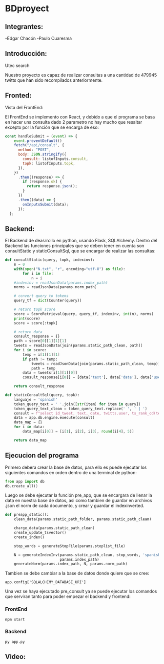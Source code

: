 # BDproyect

## Integrantes:
-Edgar Chacón 
-Paulo Cuaresma

## Introducción:
Utec search

Nuestro proyecto es capaz de realizar consultas a una cantidad de 479945 twitts que han sido recompilados anteriormente.

## Fronted:
Vista del FrontEnd:

El FrontEnd se implemento con React, y debido a que el programa se basa en hacer una consulta dado 2 parametro no hay mucho que resaltar excepto por la función que se encarga de eso:


``` javascript 
const handleSubmit = (event) => {
    event.preventDefault()
    fetch("/api/consult", {
      method: "POST",
      body: JSON.stringify({
        consult: listofInputs.consult,
        topk: listofInputs.topk,
      }),
    })
      .then((response) => {
        if (response.ok) {
          return response.json();
        }
      })
      .then((data) => {
        onInputsSubmit(data);
      });
  };

```


## Backend:
El Backend de deasrrollo en python, usando Flask, SQLAlchemy.
Dentro del Backend las funciones principales que se deben tener en cuenta son consultStatic y staticConsultSql, que se encargar de realizar las consultas:
``` python 
def consultStatic(query, topk, indexinv):
    n = 0
    with(open("N.txt", "r", encoding="utf-8") as file):
        for i in file:
            n = i
    #indexinv = readJsonData(params.index_path)
    norms = readJsonData(params.norm_path)

    # convert query to tokens
    query_tf = dict(Counter(query))

    # return topk score
    score = ScoreRetrieval(query, query_tf, indexinv, int(n), norms)
    print(score)
    score = score[:topk]

    # return data
    consult_response = {}
    path = score[0][1][1][1]
    tweets = readJsonData(join(params.static_path_clean, path))
    for i in score:
        temp = i[1][1][1]
        if path != temp:
            tweets = readJsonData(join(params.static_path_clean, temp))
            path = temp
        data = tweets[i[1][1][0]]
        consult_response[i[0]] = [data['text'], data['date'], data['user'], round(i[1][0], 5)]

    return consult_response
```
``` python 
def staticConsultSql(query, topk):
    languaje = 'spanish'
    token_query_text = ' '.join([str(item) for item in query])
    token_query_text_clean = token_query_text.replace(' ', ' | ')
    consult = f"select id_tweet, text, date, twitts.user, ts_rank_cd(text_ts, query_ts) as score from twitts, to_tsquery('{languaje}', '{token_query_text_clean}') query_ts where query_ts @@ text_ts order by score desc limit {topk};"
    data = app.db.engine.execute(consult)
    data_map = {}
    for i in data:
        data_map[i[0]] = [i[1], i[2], i[3], round(i[4], 5)]

    return data_map
```


## Ejecucion del programa
Primero debera crear la base de datos, para ello es puede ejecutar los siguientes comandos en orden dentro de una terminal de python:
```python 
from app import db
db.create_all()
```

Luego se debe ejecutar la función pre_app, que se encargara de llenar la data en nuestra base de datos, asi como tambien de guardar en archivos .json el norm de cada documento, y crear y guardar el indexinverted.



``` python 
def preapp_static():
    clean_data(params.static_path_folder, params.static_path_clean)

    charge_data(params.static_path_clean)
    create_update_tsvector()
    create_index()

    stop_words = generateStopFile(params.stoplist_file)

    N = generateIndexInv(params.static_path_clean, stop_words, 'spanish',
                         params.index_path)
    generateNorm(params.index_path, N, params.norm_path)
```

Tambien se debe cambiar a la base de datos donde quiere que se cree:
```
app.config['SQLALCHEMY_DATABASE_URI'] 
```


Una vez se haya ejecutado pre_consult ya se puede ejecutar los comandos que serviran tanto para poder empezar el backend y frontend:
### FrontEnd
``` 
npm start
```
### Backend
```
py app.py
```




## Video:
